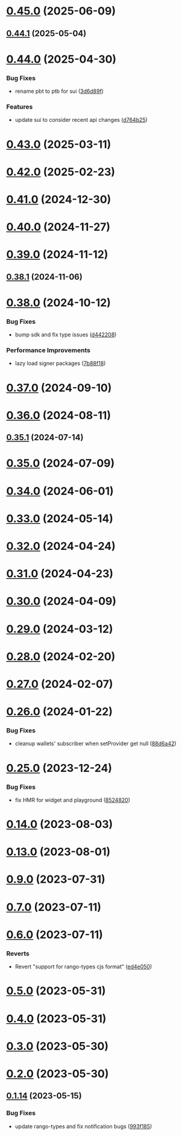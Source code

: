 # [0.45.0](https://github.com/rango-exchange/rango-client/compare/provider-leap-cosmos@0.44.1...provider-leap-cosmos@0.45.0) (2025-06-09)



## [0.44.1](https://github.com/rango-exchange/rango-client/compare/provider-leap-cosmos@0.44.0...provider-leap-cosmos@0.44.1) (2025-05-04)



# [0.44.0](https://github.com/rango-exchange/rango-client/compare/provider-leap-cosmos@0.43.0...provider-leap-cosmos@0.44.0) (2025-04-30)


### Bug Fixes

* rename pbt to ptb for sui ([3d6d89f](https://github.com/rango-exchange/rango-client/commit/3d6d89f2265766607a15d61e0df92643fb33072b))


### Features

* update sui to consider recent api changes ([d764b25](https://github.com/rango-exchange/rango-client/commit/d764b2501df9bb295f63cdbc0b05acd4a3abb4b9))



# [0.43.0](https://github.com/rango-exchange/rango-client/compare/provider-leap-cosmos@0.42.0...provider-leap-cosmos@0.43.0) (2025-03-11)



# [0.42.0](https://github.com/rango-exchange/rango-client/compare/provider-leap-cosmos@0.41.0...provider-leap-cosmos@0.42.0) (2025-02-23)



# [0.41.0](https://github.com/rango-exchange/rango-client/compare/provider-leap-cosmos@0.40.0...provider-leap-cosmos@0.41.0) (2024-12-30)



# [0.40.0](https://github.com/rango-exchange/rango-client/compare/provider-leap-cosmos@0.39.0...provider-leap-cosmos@0.40.0) (2024-11-27)



# [0.39.0](https://github.com/rango-exchange/rango-client/compare/provider-leap-cosmos@0.38.1...provider-leap-cosmos@0.39.0) (2024-11-12)



## [0.38.1](https://github.com/rango-exchange/rango-client/compare/provider-leap-cosmos@0.38.0...provider-leap-cosmos@0.38.1) (2024-11-06)



# [0.38.0](https://github.com/rango-exchange/rango-client/compare/provider-leap-cosmos@0.37.0...provider-leap-cosmos@0.38.0) (2024-10-12)


### Bug Fixes

* bump sdk and fix type issues ([d442208](https://github.com/rango-exchange/rango-client/commit/d4422083bf5dd27d5f509ce1db7f9560d05428c8))


### Performance Improvements

* lazy load signer packages ([7b88f18](https://github.com/rango-exchange/rango-client/commit/7b88f1834f7b29b4b81ab6c81a07bb88e8ccf55c))



# [0.37.0](https://github.com/rango-exchange/rango-client/compare/provider-leap-cosmos@0.36.0...provider-leap-cosmos@0.37.0) (2024-09-10)



# [0.36.0](https://github.com/rango-exchange/rango-client/compare/provider-leap-cosmos@0.35.1...provider-leap-cosmos@0.36.0) (2024-08-11)



## [0.35.1](https://github.com/rango-exchange/rango-client/compare/provider-leap-cosmos@0.35.0...provider-leap-cosmos@0.35.1) (2024-07-14)



# [0.35.0](https://github.com/rango-exchange/rango-client/compare/provider-leap-cosmos@0.33.0...provider-leap-cosmos@0.35.0) (2024-07-09)



# [0.34.0](https://github.com/rango-exchange/rango-client/compare/provider-leap-cosmos@0.33.0...provider-leap-cosmos@0.34.0) (2024-06-01)



# [0.33.0](https://github.com/rango-exchange/rango-client/compare/provider-leap-cosmos@0.32.0...provider-leap-cosmos@0.33.0) (2024-05-14)



# [0.32.0](https://github.com/rango-exchange/rango-client/compare/provider-leap-cosmos@0.31.0...provider-leap-cosmos@0.32.0) (2024-04-24)



# [0.31.0](https://github.com/rango-exchange/rango-client/compare/provider-leap-cosmos@0.30.0...provider-leap-cosmos@0.31.0) (2024-04-23)



# [0.30.0](https://github.com/rango-exchange/rango-client/compare/provider-leap-cosmos@0.29.0...provider-leap-cosmos@0.30.0) (2024-04-09)



# [0.29.0](https://github.com/rango-exchange/rango-client/compare/provider-leap-cosmos@0.28.0...provider-leap-cosmos@0.29.0) (2024-03-12)



# [0.28.0](https://github.com/rango-exchange/rango-client/compare/provider-leap-cosmos@0.27.0...provider-leap-cosmos@0.28.0) (2024-02-20)



# [0.27.0](https://github.com/rango-exchange/rango-client/compare/provider-leap-cosmos@0.26.0...provider-leap-cosmos@0.27.0) (2024-02-07)



# [0.26.0](https://github.com/rango-exchange/rango-client/compare/provider-leap-cosmos@0.25.0...provider-leap-cosmos@0.26.0) (2024-01-22)


### Bug Fixes

* cleanup wallets' subscriber when setProvider get null ([88d6a42](https://github.com/rango-exchange/rango-client/commit/88d6a423c49b34b3d9ff567e22df36c3b009bb76))



# [0.25.0](https://github.com/rango-exchange/rango-client/compare/provider-leap-cosmos@0.23.0...provider-leap-cosmos@0.25.0) (2023-12-24)


### Bug Fixes

* fix HMR for widget and playground ([8524820](https://github.com/rango-exchange/rango-client/commit/8524820f10cf0b8921f3db0c4f620ff98daa4103))



# [0.14.0](https://github.com/rango-exchange/rango-client/compare/provider-leap-cosmos@0.13.0...provider-leap-cosmos@0.14.0) (2023-08-03)



# [0.13.0](https://github.com/rango-exchange/rango-client/compare/provider-leap-cosmos@0.12.0...provider-leap-cosmos@0.13.0) (2023-08-01)



# [0.9.0](https://github.com/rango-exchange/rango-client/compare/provider-leap-cosmos@0.8.0...provider-leap-cosmos@0.9.0) (2023-07-31)



# [0.7.0](https://github.com/rango-exchange/rango-client/compare/provider-leap-cosmos@0.6.0...provider-leap-cosmos@0.7.0) (2023-07-11)



# [0.6.0](https://github.com/rango-exchange/rango-client/compare/provider-leap-cosmos@0.5.0...provider-leap-cosmos@0.6.0) (2023-07-11)


### Reverts

* Revert "support for rango-types cjs format" ([ed4e050](https://github.com/rango-exchange/rango-client/commit/ed4e050bfc0dcde7aeffa6b0d73b02080a5721eb))



# [0.5.0](https://github.com/rango-exchange/rango-client/compare/provider-leap-cosmos@0.4.0...provider-leap-cosmos@0.5.0) (2023-05-31)



# [0.4.0](https://github.com/rango-exchange/rango-client/compare/provider-leap-cosmos@0.3.0...provider-leap-cosmos@0.4.0) (2023-05-31)



# [0.3.0](https://github.com/rango-exchange/rango-client/compare/provider-leap-cosmos@0.2.0...provider-leap-cosmos@0.3.0) (2023-05-30)



# [0.2.0](https://github.com/rango-exchange/rango-client/compare/provider-leap-cosmos@0.1.15...provider-leap-cosmos@0.2.0) (2023-05-30)



## [0.1.14](https://github.com/rango-exchange/rango-client/compare/provider-leap-cosmos@0.1.13...provider-leap-cosmos@0.1.14) (2023-05-15)


### Bug Fixes

* update rango-types and fix notification bugs ([993f185](https://github.com/rango-exchange/rango-client/commit/993f185e0b8c5e5e15a2c65ba2d85d1f9c8daa90))



